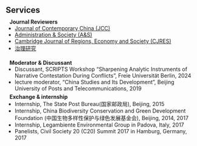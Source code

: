 <h1 id="services"></h1>

<h2 style="margin: 60px 0px 10px;">Services</h2>

<h4 style="margin:0 10px 0;">Journal Reviewers</h4>

<ul style="margin:0 0 20px;">
  <li><a href="https://www.tandfonline.com/journals/cjcc20"><autocolor>Journal of Contemporary China (JCC)</autocolor></a></li>
  <li><a href="https://journals.sagepub.com/home/aasb"><autocolor>Administration & Society (A&S)</autocolor></a></li>
  <li><a href="https://academic.oup.com/cjres"><autocolor>Cambridge Journal of Regions, Economy and Society (CJRES)</autocolor></a></li>
  <li><a href="http://journal08.magtech.org.cn/Jwk3_zlyj/CN/1007-9092/home.shtml"><autocolor>治理研究</autocolor></a></li>
</ul>

<h4 style="margin:0 10px 0;">Moderator & Discussant</h4>

<ul style="margin:0 0 5px;">
  <li><autocolor>Discussant, SCRIPTS Workshop “Sharpening Analytic Instruments of Narrative Contestation During Conflicts”, Freie Universität Berlin, 2024</autocolor></li>
  <li><autocolor>lecture moderator, “China Studies and Its Development”, Beijing University of Posts and Telecommunications, 2019</autocolor></li>
</ul>

<h4 style="margin:0 10px 0;">Exchange & internship</h4>

<ul style="margin:0 0 5px;">
  <li><autocolor>Internship, The State Post Bureau(国家邮政局), Beijing, 2015</autocolor></li>
  <li><autocolor>Internship, China Biodiversity Conservation and Green Development Foundation (中国生物多样性保护与绿色发展基金会), Beijing, 2014, 2017</autocolor></li>
  <li><autocolor>Internship, Legambiente Environmental Group in Padova, Italy, 2017</autocolor></li>
  <li><autocolor>Panelists, Civil Society 20 (C20) Summit 2017 in Hamburg, Germany, 2017</autocolor></li>
</ul>





